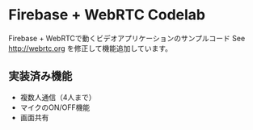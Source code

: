# Firebase + WebRTC Codelab
Firebase + WebRTCで動くビデオアプリケーションのサンプルコード
See http://webrtc.org
を修正して機能追加しています。

## 実装済み機能
- 複数人通信（4人まで）
- マイクのON/OFF機能
- 画面共有
